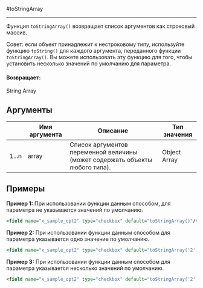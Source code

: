 #toStringArray

---

Функция `toStringArray()` возвращает список аргументов как строковый массив.

Совет: если объект принадлежит к нестроковому типу, используйте функцию `toString()` для каждого аргумента, переданного функции `toStringArray()`.
Вы можете использовать эту функцию для того, чтобы установить несколько значений по умолчанию для параметра.

#### Возвращает:

String Array

## Аргументы

|  | Имя аргумента | Описание | Тип значения |
| --- | --- | --- | --- |
| 1...n | array | Список аргументов переменной величины (может содержать объекты любого типа). | Object Array |

## Примеры

**Пример 1:** При использовании функции данным способом, для параметра не указывается значений по умолчанию.
```xml
<field name="x_sample_opt2" type="checkbox" default="toStringArray()"/>
```

**Пример 2:** При использовании функции данным способом для параметра указывается одно значение по умолчанию.
```xml
<field name="x_sample_opt2" type="checkbox" default="toStringArray('2')">
```

**Пример 3:** При использовании функции данным способом для параметра указывается несколько значений по умолчанию.
```xml
<field name="x_sample_opt2" type="checkbox" default="toStringArray('2','4','5')">
```

